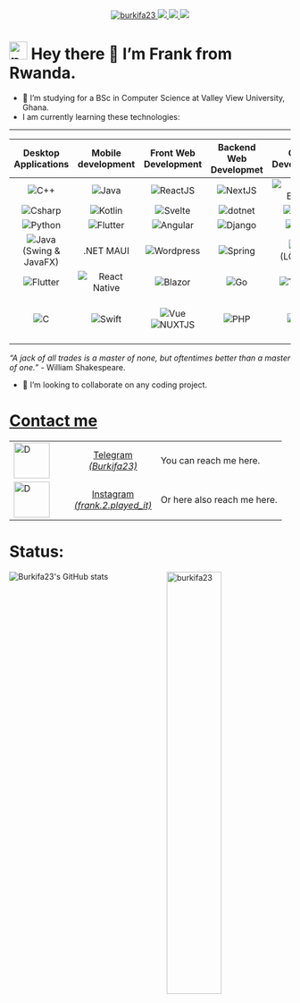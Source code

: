 <div style="width: 100%;" align="center">
    <a target="_blank" rel="noopener noreferrer" href="https://github.com/burkifa23">
        <img src="https://img.shields.io/badge/@burkifa23-bluw?logo=h&logoColor=white&style=for-the-badge" alt="burkifa23">
    </a>
    <a target="_blank" rel="noopener noreferrer" href="https://www.hannover.de">
        <img src="https://img.shields.io/badge/dynamic/json?color=green&label=Region&query=location&url=https%3A%2F%2Fapi.github.com%2Fusers%2Fburkifa23&style=for-the-badge" />
    </a>
    <a target="_blank" rel="noopener noreferrer" href="https://github.com/burkifa23?tab=followers">
        <img src="https://komarev.com/ghpvc/?username=burkifa23&label=Guests&color=0e75b6&style=for-the-badge" />
    </a>
    <a target="_blank" rel="noopener noreferrer" href="https://github.com/burkifa23">
        <img src="https://img.shields.io/badge/dynamic/json?color=orange&label=Followers&query=followers&suffix=x&url=https%3A%2F%2Fapi.github.com%2Fusers%2Fburkifa23&style=for-the-badge" />
    </a>
</div>

# <img src="https://github.com/programmer-233.png" alt="programmer-233" height="32" />    Hey there 👋 I’m Frank from Rwanda.

- 🌱 I’m studying for a BSc in Computer Science at Valley View University, Ghana.
- I am currently learning these technologies:
---
| Desktop Applications |  Mobile development| Front Web Development| Backend Web Developmet | Game Development | Data |
|:--:|:--:|:--:|:--:|:--:|:--:|
|![C++](https://cdn.jsdelivr.net/gh/devicons/devicon@latest/icons/cplusplus/cplusplus-original.svg) | ![Java](https://cdn.jsdelivr.net/gh/devicons/devicon@latest/icons/java/java-original.svg) | ![ReactJS](https://cdn.jsdelivr.net/gh/devicons/devicon@latest/icons/react/react-original.svg) | ![NextJS](https://cdn.jsdelivr.net/gh/devicons/devicon@latest/icons/nextjs/nextjs-original-wordmark.svg)| ![Unreal Engine](https://cdn.jsdelivr.net/gh/devicons/devicon@latest/icons/unrealengine/unrealengine-original-wordmark.svg) | ![PostgreSQL](https://cdn.jsdelivr.net/gh/devicons/devicon@latest/icons/postgresql/postgresql-original-wordmark.svg)|
| ![Csharp](https://cdn.jsdelivr.net/gh/devicons/devicon@latest/icons/csharp/csharp-original.svg) | ![Kotlin](https://cdn.jsdelivr.net/gh/devicons/devicon@latest/icons/kotlin/kotlin-original-wordmark.svg) | ![Svelte](https://cdn.jsdelivr.net/gh/devicons/devicon@latest/icons/svelte/svelte-original.svg) | ![dotnet](https://cdn.jsdelivr.net/gh/devicons/devicon@latest/icons/dot-net/dot-net-original-wordmark.svg) | ![Godot](https://cdn.jsdelivr.net/gh/devicons/devicon@latest/icons/godot/godot-original-wordmark.svg) | ![Mondodb](https://cdn.jsdelivr.net/gh/devicons/devicon@latest/icons/mongodb/mongodb-original-wordmark.svg) |
| ![Python](https://cdn.jsdelivr.net/gh/devicons/devicon@latest/icons/python/python-original-wordmark.svg) | ![Flutter](https://cdn.jsdelivr.net/gh/devicons/devicon@latest/icons/flutter/flutter-original.svg) | ![Angular](https://cdn.jsdelivr.net/gh/devicons/devicon@latest/icons/angular/angular-original.svg) | ![Django](https://cdn.jsdelivr.net/gh/devicons/devicon@latest/icons/django/django-plain-wordmark.svg) | ![Unity](https://cdn.jsdelivr.net/gh/devicons/devicon@latest/icons/unity/unity-original-wordmark.svg)| ![Numpy](https://cdn.jsdelivr.net/gh/devicons/devicon@latest/icons/numpy/numpy-original-wordmark.svg) |
| ![Java](https://cdn.jsdelivr.net/gh/devicons/devicon@latest/icons/java/java-original.svg) (Swing & JavaFX) | .NET MAUI | ![Wordpress](https://cdn.jsdelivr.net/gh/devicons/devicon@latest/icons/wordpress/wordpress-original.svg) | ![Spring](https://cdn.jsdelivr.net/gh/devicons/devicon@latest/icons/spring/spring-original-wordmark.svg) | ![Lua](https://cdn.jsdelivr.net/gh/devicons/devicon@latest/icons/lua/lua-original.svg) (LÖVE2D) | ![R](https://cdn.jsdelivr.net/gh/devicons/devicon@latest/icons/r/r-original.svg) |
| ![Flutter](https://cdn.jsdelivr.net/gh/devicons/devicon@latest/icons/flutter/flutter-original.svg) | ![React Native](https://cdn.jsdelivr.net/gh/devicons/devicon@latest/icons/react/react-original.svg) | ![Blazor](https://cdn.jsdelivr.net/gh/devicons/devicon@latest/icons/blazor/blazor-original.svg) | ![Go](https://cdn.jsdelivr.net/gh/devicons/devicon@latest/icons/go/go-original-wordmark.svg)  |![ThreeJs](https://cdn.jsdelivr.net/gh/devicons/devicon@latest/icons/threejs/threejs-original-wordmark.svg)| ![Pandas](https://cdn.jsdelivr.net/gh/devicons/devicon@latest/icons/pandas/pandas-original-wordmark.svg) |
| ![C](https://cdn.jsdelivr.net/gh/devicons/devicon@latest/icons/c/c-original.svg) | ![Swift](https://cdn.jsdelivr.net/gh/devicons/devicon@latest/icons/swift/swift-original-wordmark.svg) | ![Vue](https://cdn.jsdelivr.net/gh/devicons/devicon@latest/icons/vuejs/vuejs-original-wordmark.svg) ![NUXTJS](https://cdn.jsdelivr.net/gh/devicons/devicon@latest/icons/nuxtjs/nuxtjs-original-wordmark.svg)| ![PHP](https://cdn.jsdelivr.net/gh/devicons/devicon@latest/icons/php/php-original.svg) | ![Rust](https://cdn.jsdelivr.net/gh/devicons/devicon@latest/icons/rust/rust-original.svg) | ![Firebase](https://cdn.jsdelivr.net/gh/devicons/devicon@latest/icons/firebase/firebase-original-wordmark.svg) && ![Supabase](https://cdn.jsdelivr.net/gh/devicons/devicon@latest/icons/supabase/supabase-original-wordmark.svg) |

<!--
## Desktop Applications
|Techonology | Projects|
|:--:|--:|
|![C++](https://cdn.jsdelivr.net/gh/devicons/devicon@latest/icons/cplusplus/cplusplus-original.svg)| Link: |
|![Qt](https://cdn.jsdelivr.net/gh/devicons/devicon@latest/icons/qt/qt-original.svg)| Link: |
|![Csharp](https://cdn.jsdelivr.net/gh/devicons/devicon@latest/icons/csharp/csharp-original.svg)| Link: |
|![Java](https://cdn.jsdelivr.net/gh/devicons/devicon@latest/icons/java/java-original.svg)| Link: |
|![Python](https://cdn.jsdelivr.net/gh/devicons/devicon@latest/icons/python/python-original-wordmark.svg)| Link: |
|![Kotlin](https://cdn.jsdelivr.net/gh/devicons/devicon@latest/icons/kotlin/kotlin-original-wordmark.svg)| Link: |

## Mobile development
|Techonology | Projects|
|:--:|--:|
| ![Java](https://cdn.jsdelivr.net/gh/devicons/devicon@latest/icons/java/java-original.svg) | Link: |
| ![Kotlin](https://cdn.jsdelivr.net/gh/devicons/devicon@latest/icons/kotlin/kotlin-original-wordmark.svg) | Link: |
| ![Flutter](https://cdn.jsdelivr.net/gh/devicons/devicon@latest/icons/flutter/flutter-original.svg) | Link: |
| ![Swift](https://cdn.jsdelivr.net/gh/devicons/devicon@latest/icons/swift/swift-original-wordmark.svg)| Link: |
| ![React Native](https://cdn.jsdelivr.net/gh/devicons/devicon@latest/icons/react/react-original.svg)| Link: |

## Game Development
|Techonology | Projects|
|:--:|--:|
|![Unreal Engine](https://cdn.jsdelivr.net/gh/devicons/devicon@latest/icons/unrealengine/unrealengine-original-wordmark.svg)| Link: |
|![Godot](https://cdn.jsdelivr.net/gh/devicons/devicon@latest/icons/godot/godot-original-wordmark.svg)| Link: |

## DBMS
|Techonology | Projects|
|:--:|--:|
| ![PostgreSQL](https://cdn.jsdelivr.net/gh/devicons/devicon@latest/icons/postgresql/postgresql-original-wordmark.svg)| Link: |
| ![Microsoft SQL Server](https://cdn.jsdelivr.net/gh/devicons/devicon@latest/icons/microsoftsqlserver/microsoftsqlserver-original-wordmark.svg)| Link: |
| ![MYSQL](https://cdn.jsdelivr.net/gh/devicons/devicon@latest/icons/mysql/mysql-original-wordmark.svg)| Link: |
| ![SQLite](https://cdn.jsdelivr.net/gh/devicons/devicon@latest/icons/sqlite/sqlite-original-wordmark.svg)| Link: |

#### NoSQL
|Techonology | Projects|
|:--:|--:|
|![Mondodb](https://cdn.jsdelivr.net/gh/devicons/devicon@latest/icons/mongodb/mongodb-original-wordmark.svg)| Link: |


## Backend
|Techonology | Projects|
|:--:|--:|
|![NodeJS](https://cdn.jsdelivr.net/gh/devicons/devicon@latest/icons/nodejs/nodejs-original-wordmark.svg) | Link:|
| |Lin
-->


_“A jack of all trades is a master of none, but oftentimes better than a master of one.”_ - William Shakespeare. 
-  💞️ I’m looking to collaborate on any coding project.

<h1 align="left"><u>Contact me</u></h1>

<table>
    <tbody>
        <tr>
            <td width="92px">
                <img align="center" src=https://img.icons8.com/?size=100&id=F4ZPUh2Mk5tk&format=png&color=000000 height="64" width="64" alt="D" />
            </td>
            <td width="100px" align="center"><a href="https://telegram.me/Burkifa23" target="blank">Telegram<br><i>(Burkifa23)</i></a></td>
            <td>You can reach me here.</td>
        </tr>
        <tr>
            <td width="92px">
                <img align='center' src='https://img.icons8.com/?size=100&id=32309&format=png&color=000000' height="64" width="64" alt="D" />
            </td>
            <td width="100px" align="center"><a href="https://www.instagram.com/frank.2.played_it/" target="blank">Instagram<br><i>(frank.2.played_it)</i></a></td>
            <td>Or here also reach me here.</td>
        </tr>
    </tbody>
</table>

# Status:
![Burkifa23's GitHub stats](https://github-readme-stats.vercel.app/api?username=Burkifa23&show_icons=true&theme=transparent)
<img align="right" style="width: 44%; display: inline-block;" src="https://github-readme-stats.vercel.app/api/top-langs?username=burkifa23&show_icons=true&locale=en&layout=compact&theme=onedark" alt="burkifa23" />
<!---
Burkifa23/Burkifa23 is a ✨ special ✨ repository because its `README.md` (this file) appears on your GitHub profile.
You can click the Preview link to take a look at your changes.
--->
